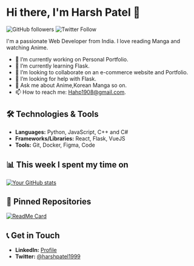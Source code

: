 # Hi there, I'm Harsh Patel 👋

![GitHub followers](https://img.shields.io/github/followers/harsh19081998?style=social) ![Twitter Follow](https://img.shields.io/twitter/follow/harshpatel1999?style=social)

I'm a passionate Web Developer from India. I love reading Manga and watching Anime.

- 🔭 I’m currently working on Personal Portfolio.
- 🌱 I’m currently learning Flask.
- 👯 I’m looking to collaborate on an e-commerce website and Portfolio.
- 🤔 I’m looking for help with Flask.
- 💬 Ask me about Anime,Korean Manga so on.
- 📫 How to reach me: Hahp1908@gmail.com.

## 🛠 Technologies & Tools

- **Languages:** Python, JavaScript, C++ and C#
- **Frameworks/Libraries:** React, Flask, VueJS
- **Tools:**  Git, Docker, Figma, Code

## 📊 This week I spent my time on

[![Your GitHub stats](https://github-readme-stats.vercel.app/api?username=harsh19081998)](https://github.com/yourusername/github-readme-stats)

## 📌 Pinned Repositories

[![ReadMe Card](https://github-readme-stats.vercel.app/api/pin/?username=harsh19081998&repo=harsh19081998)](https://github.com/harsh19081998/harsh19081998)

## 📞 Get in Touch

- **LinkedIn:** [Profile](https://www.linkedin.com/in/harsh-patel-63b462156/)
- **Twitter:** [@harshpatel1999](https://twitter.com/harshpatel1999)

